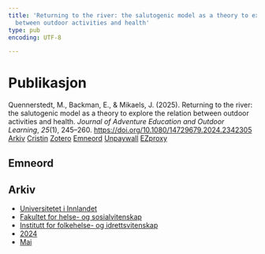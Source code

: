 ```yaml
---
title: 'Returning to the river: the salutogenic model as a theory to explore the relation
  between outdoor activities and health'
type: pub
encoding: UTF-8

---
```

<h1>Publikasjon</h1>
<article id="csl-bib-container-AHVKT6RM" class="csl-bib-container">
  <div class="csl-bib-body"> <div class="csl-entry">Quennerstedt, M., Backman, E., &#38; Mikaels, J. (2025). Returning to the river: the salutogenic model as a theory to explore the relation between outdoor activities and health. <i>Journal of Adventure Education and Outdoor Learning</i>, <i>25</i>(1), 245–260. <a href="https://doi.org/10.1080/14729679.2024.2342305">https://doi.org/10.1080/14729679.2024.2342305</a></div> </div>
  <div class="csl-bib-buttons">
    <a href="#taxonomy-article-AHVKT6RM" alt="archive" class="csl-bib-button">Arkiv</a>
    <a href="https://app.cristin.no/results/show.jsf?id=2266624" alt="Cristin" class="csl-bib-button">Cristin</a>
    <a href="http://zotero.org/groups/5881554/items/AHVKT6RM" alt="Zotero" class="csl-bib-button">Zotero</a>
    <a href="#keywords-article-AHVKT6RM" alt="keywords" class="csl-bib-button">Emneord</a>
    <a href="https://www.tandfonline.com/doi/pdf/10.1080/14729679.2024.2342305?needAccess=true" alt="Unpaywall" class="csl-bib-button">Unpaywall</a>
    <a href="https://www.tandfonline.com/doi/pdf/10.1080/14729679.2024.2342305?needAccess=true" alt="EZproxy" class="csl-bib-button">EZproxy</a>
  </div>
  <div id="csl-bib-meta-container-AHVKT6RM"></div>
</article>
<div id="csl-bib-meta-AHVKT6RM" class="csl-bib-meta">
  <article id="keywords-article-AHVKT6RM" class="keywords-article">
    <h1>Emneord</h1>
    
  </article>
  <article id="taxonomy-article-AHVKT6RM" class="taxonomy-article">
    <h1>Arkiv</h1>
    <ul>
      <li><a href="{{< params subfolder >}}nn/archive/?key=3DCRN523">Universitetet i Innlandet</a></li>
      <li><a href="{{< params subfolder >}}nn/archive/?key=IDKFS3MX">Fakultet for helse- og sosialvitenskap</a></li>
      <li><a href="{{< params subfolder >}}nn/archive/?key=FJXE3Z8X">Institutt for folkehelse- og idrettsvitenskap</a></li>
      <li><a href="{{< params subfolder >}}nn/archive/?key=DLUBDP8T">2024</a></li>
      <li><a href="{{< params subfolder >}}nn/archive/?key=MLDFMPSM">Mai</a></li>
    </ul>
  </article>
</div>
